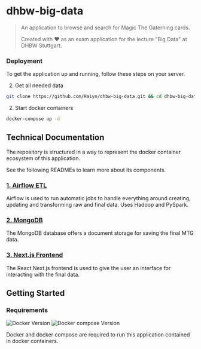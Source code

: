 # dhbw-big-data
> An application to browse and search for Magic The Gaterhing cards.
> 
> Created with ❤️ as an exam application for the lecture "Big Data" at DHBW Stuttgart.
### Deployment
To get the application up and running, follow these steps on your server.

2. Get all needed data
```bash
git clone https://github.com/Haiyn/dhbw-big-data.git && cd dhbw-big-data
```
2. Start docker containers
```bash
docker-compose up -d
```


## Technical Documentation
The repository is structured in a way to represent the docker container ecosystem of this application.

See the following READMEs to learn more about its components.

### [1. Airflow ETL](./src/airflow)
Airflow is used to run automatic jobs to handle everything around creating, updating and transforming raw and final data.
Uses Hadoop and PySpark.

### [2. MongoDB](./src/mongodb)
The MongoDB database offers a document storage for saving the final MTG data.

### [3. Next.js Frontend](./src/frontend)
The React Next.js frontend is used to give the user an interface for interacting with the final data.

## Getting Started

### Requirements
![Docker Version][docker-image]
![Docker compose Version][compose-image]

Docker and docker compose are required to run this application contained in docker containers.



<!-- Image definitions -->
[compose-image]: https://img.shields.io/badge/docker_compose-^1.28.4-blue?style=flat-square&logo=docker
[docker-image]: https://img.shields.io/badge/docker-^20.10.03-blue?style=flat-square&logo=docker

